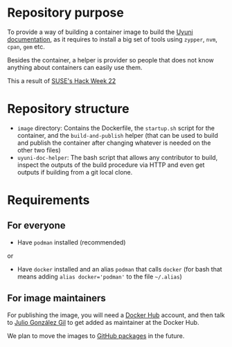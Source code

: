 # Repository purpose

To provide a way of building a container image to build the [Uyuni documentation](https://github.com/uyuni-project/uyuni-docs), as it requires to install a big set of tools using `zypper`, `nvm`, `cpan`, `gem` etc.

Besides the container, a helper is provider so people that does not know anything about containers can easily use them.

This a result of [SUSE's Hack Week 22](https://hackweek.opensuse.org/22/projects/testing-gnu-slash-linux-distributions-on-uyuni)

# Repository structure

- `image` directory: Contains the Dockerfile, the `startup.sh` script for the container, and the `build-and-publish` helper (that can be used to build and publish the container after changing whatever is needed on the other two files)
- `uyuni-doc-helper`: The bash script that allows any contributor to build, inspect the outputs of the build procedure via HTTP and even get outputs if building from a git local clone.

# Requirements

## For everyone

- Have `podman` installed (recommended)

or

- Have `docker` installed and an alias `podman` that calls `docker` (for bash that means adding `alias docker='podman'` to the file `~/.alias`)


## For image maintainers

For publishing the image, you will need a [Docker Hub](https://hub.docker.com/) account, and then talk to [Julio González Gil](https://build.opensuse.org/users/juliogonzalezgil) to get added as maintainer at the Docker Hub.

We plan to move the images to [GitHub packages](https://docs.github.com/en/actions/publishing-packages/publishing-docker-images#publishing-images-to-github-packages) in the future.


